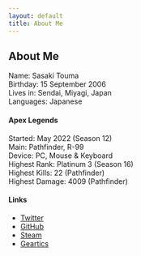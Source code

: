 ```yaml
---
layout: default
title: About Me
---
```


## About Me

Name: Sasaki Touma<br>
Birthday: 15 September 2006<br>
Lives in: Sendai, Miyagi, Japan<br>
Languages: Japanese

#### Apex Legends
Started: May 2022 (Season 12)<br>
Main: Pathfinder, R-99<br>
Device: PC, Mouse & Keyboard<br>
Highest Rank: Platinum 3 (Season 16)<br>
Highest Kills: 22 (Pathfinder)<br>
Highest Damage: 4009 (Pathfinder)

#### Links
* [Twitter](https://twitter.com/tsasaki915)
* [GitHub](https://github.com/t-sasaki915)
* [Steam](https://steamcommunity.com/profiles/76561199242758778)
* [Geartics](https://www.geartics.com/tsasaki915)
